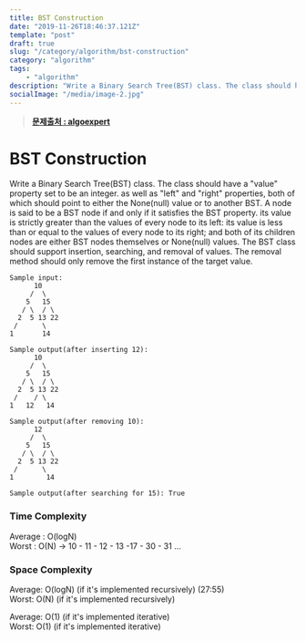 ```yaml
---
title: BST Construction
date: "2019-11-26T18:46:37.121Z"
template: "post"
draft: true
slug: "/category/algorithm/bst-construction"
category: "algorithm"
tags:
    - "algorithm"
description: "Write a Binary Search Tree(BST) class. The class should have a “value” property set to be an integer. as well as “left” and “right” properties, both of which should point to either the None(null) value or to another BST..."
socialImage: "/media/image-2.jpg"
---
```


> **[문제출처 : algoexpert](https://www.algoexpert.io)**

# BST Construction

Write a Binary Search Tree(BST) class. The class should have a "value" property set to be an integer. as well as "left" and "right" properties, both of which should point to either the None(null) value or to another BST. A node is said to be a BST node if and only if it satisfies the BST property. its value is strictly greater than the values of every node to its left: its value is less than or equal to the values of every node to its right; and both of its children nodes are either BST nodes themselves or None(null) values. The BST class should support insertion, searching, and removal of values. The removal method should only remove the first instance of the target value.

```
Sample input:
      10
     /  \
    5   15
   / \  / \
  2  5 13 22
 /      \
1       14

Sample output(after inserting 12):
      10
     /  \
    5   15
   / \  / \
  2  5 13 22
 /    / \
1   12   14

Sample output(after removing 10):
      12
     /  \
    5   15
   / \  / \
  2  5 13 22
 /      \
1        14

Sample output(after searching for 15): True
```

### Time Complexity

Average : O(logN)<br>
Worst : O(N) -> 10 - 11 - 12 - 13 -17 - 30 - 31 ...

### Space Complexity

Average: O(logN) (if it's implemented recursively) (27:55) <br>
Worst: O(N) (if it's implemented recursively)<br>

Average: O(1) (if it's implemented iterative)<br>
Worst: O(1) (if it's implemented iterative)
